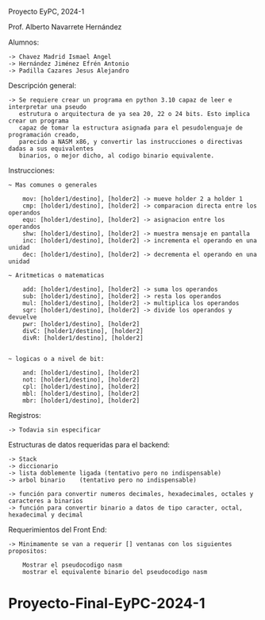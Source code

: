 
Proyecto EyPC, 2024-1

Prof. Alberto Navarrete Hernández

Alumnos:
    
    -> Chavez Madrid Ismael Angel
    -> Hernández Jiménez Efrén Antonio
    -> Padilla Cazares Jesus Alejandro 

Descripción general:

    -> Se requiere crear un programa en python 3.10 capaz de leer e interpretar una pseudo
       estrutura o arquitectura de ya sea 20, 22 o 24 bits. Esto implica crear un programa
       capaz de tomar la estructura asignada para el pesudolenguaje de programación creado,
       parecido a NASM x86, y convertir las instrucciones o directivas dadas a sus equivalentes
       binarios, o mejor dicho, al codigo binario equivalente. 


Instrucciones:

    ~ Mas comunes o generales
        
        mov: [holder1/destino], [holder2] -> mueve holder 2 a holder 1
        cmp: [holder1/destino], [holder2] -> comparacion directa entre los operandos
        equ: [holder1/destino], [holder2] -> asignacion entre los operandos
        shw: [holder1/destino], [holder2] -> muestra mensaje en pantalla
        inc: [holder1/destino], [holder2] -> incrementa el operando en una unidad  
        dec: [holder1/destino], [holder2] -> decrementa el operando en una unidad
    
    ~ Aritmeticas o matematicas

        add: [holder1/destino], [holder2] -> suma los operandos
        sub: [holder1/destino], [holder2] -> resta los operandos
        mul: [holder1/destino], [holder2] -> multiplica los operandos
        sqr: [holder1/destino], [holder2] -> divide los operandos y devuelve 
        pwr: [holder1/destino], [holder2]
        divC: [holder1/destino], [holder2]
        divR: [holder1/destino], [holder2]
    

    ~ logicas o a nivel de bit:
    
        and: [holder1/destino], [holder2]
        not: [holder1/destino], [holder2]
        cpl: [holder1/destino], [holder2]
        mbl: [holder1/destino], [holder2]
        mbr: [holder1/destino], [holder2]

Registros: 

    -> Todavia sin especificar 

Estructuras de datos requeridas para el backend:

    -> Stack
    -> diccionario
    -> lista doblemente ligada (tentativo pero no indispensable)
    -> arbol binario    (tentativo pero no indispensable)
     
    -> función para convertir numeros decimales, hexadecimales, octales y caracteres a binarios
    -> función para convertir binario a datos de tipo caracter, octal, hexadecimal y decimal 

Requerimientos del Front End:

    -> Minimamente se van a requerir [] ventanas con los siguientes propositos:

        Mostrar el pseudocodigo nasm
        mostrar el equivalente binario del pseudocodigo nasm
            







 
        
# Proyecto-Final-EyPC-2024-1
